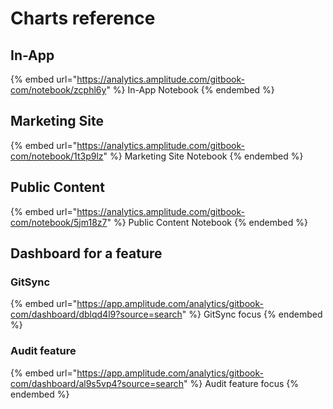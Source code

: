 # Charts reference

## In-App

{% embed url="https://analytics.amplitude.com/gitbook-com/notebook/zcphl6y" %}
In-App Notebook
{% endembed %}

## Marketing Site

{% embed url="https://analytics.amplitude.com/gitbook-com/notebook/1t3p9lz" %}
Marketing Site Notebook
{% endembed %}

## Public Content

{% embed url="https://analytics.amplitude.com/gitbook-com/notebook/5jm18z7" %}
Public Content Notebook
{% endembed %}

## Dashboard for a feature

### GitSync

{% embed url="https://app.amplitude.com/analytics/gitbook-com/dashboard/dblqd4l9?source=search" %}
GitSync focus
{% endembed %}

### Audit feature

{% embed url="https://app.amplitude.com/analytics/gitbook-com/dashboard/al9s5vp4?source=search" %}
Audit feature focus
{% endembed %}

